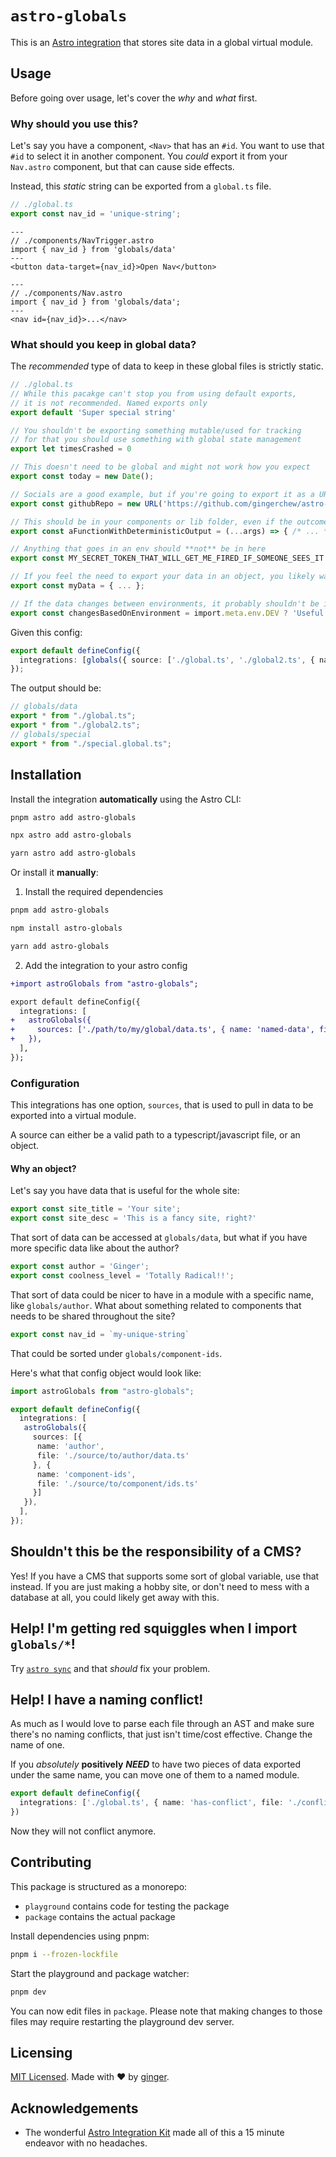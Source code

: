 # `astro-globals`

This is an [Astro integration](https://docs.astro.build/en/guides/integrations-guide/) that stores site data in a global virtual module.

## Usage

Before going over usage, let's cover the *why* and *what* first.

### Why should you use this?

Let's say you have a component, `<Nav>` that has an `#id`. You want to use that `#id` to select it in another component. You _could_ export it from your `Nav.astro` component, but that can cause side effects.

Instead, this *static* string can be exported from a `global.ts` file.

```ts
// ./global.ts
export const nav_id = 'unique-string';
```

```astro
---
// ./components/NavTrigger.astro
import { nav_id } from 'globals/data'
---
<button data-target={nav_id}>Open Nav</button>
```

```astro
---
// ./components/Nav.astro
import { nav_id } from 'globals/data';
---
<nav id={nav_id}>...</nav>
```

### What should you keep in global data?

The *recommended* type of data to keep in these global files is strictly static.

```ts
// ./global.ts
// While this pacakge can't stop you from using default exports, 
// it is not recommended. Named exports only
export default 'Super special string'

// You shouldn't be exporting something mutable/used for tracking
// for that you should use something with global state management
export let timesCrashed = 0

// This doesn't need to be global and might not work how you expect
export const today = new Date();

// Socials are a good example, but if you're going to export it as a URL, you should add that to the name
export const githubRepo = new URL('https://github.com/gingerchew/astro-globals');

// This should be in your components or lib folder, even if the outcome will be the same for the same arguments
export const aFunctionWithDeterministicOutput = (...args) => { /* ... */ }

// Anything that goes in an env should **not** be in here
export const MY_SECRET_TOKEN_THAT_WILL_GET_ME_FIRED_IF_SOMEONE_SEES_IT = '...';

// If you feel the need to export your data in an object, you likely want to use the object config type instead
export const myData = { ... };

// If the data changes between environments, it probably shouldn't be in a global virtual module
export const changesBasedOnEnvironment = import.meta.env.DEV ? 'Useful debugging data' : '';
```

Given this config:

```ts
export default defineConfig({
  integrations: [globals({ source: ['./global.ts', './global2.ts', { name: 'special', file: './special.global.ts' }]})]
});
```

The output should be:

```ts
// globals/data
export * from "./global.ts";
export * from "./global2.ts";
// globals/special
export * from "./special.global.ts";
```

## Installation

Install the integration **automatically** using the Astro CLI:

```bash
pnpm astro add astro-globals
```

```bash
npx astro add astro-globals
```

```bash
yarn astro add astro-globals
```

Or install it **manually**:

1. Install the required dependencies

```bash
pnpm add astro-globals
```

```bash
npm install astro-globals
```

```bash
yarn add astro-globals
```

2. Add the integration to your astro config

```diff
+import astroGlobals from "astro-globals";

export default defineConfig({
  integrations: [
+   astroGlobals({
+     sources: ['./path/to/my/global/data.ts', { name: 'named-data', file: './path/to/my/other/named-data.ts' }]
+   }),
  ],
});
```

### Configuration

This integrations has one option, `sources`, that is used to pull in data to be exported into a virtual module.

A source can either be a valid path to a typescript/javascript file, or an object.

#### Why an object?

Let's say you have data that is useful for the whole site:

```ts
export const site_title = 'Your site';
export const site_desc = 'This is a fancy site, right?'
```

That sort of data can be accessed at `globals/data`, but what if you have more specific data like about the author?

```ts
export const author = 'Ginger';
export const coolness_level = 'Totally Radical!!';
```

That sort of data could be nicer to have in a module with a specific name, like `globals/author`. What about something related to components that needs to be shared throughout the site?

```ts
export const nav_id = `my-unique-string`
```

That could be sorted under `globals/component-ids`.

Here's what that config object would look like:

```ts
import astroGlobals from "astro-globals";

export default defineConfig({
  integrations: [
   astroGlobals({
     sources: [{
      name: 'author',
      file: './source/to/author/data.ts'
     }, {
      name: 'component-ids',
      file: './source/to/component/ids.ts'
     }]
   }),
  ],
});
```

## Shouldn't this be the responsibility of a CMS?

Yes! If you have a CMS that supports some sort of global variable, use that instead. If you are just making a hobby site, or don't need to mess with a database at all, you could likely get away with this.

## Help! I'm getting red squiggles when I import `globals/*`!

Try [`astro sync`](https://docs.astro.build/en/reference/cli-reference/#astro-sync) and that *should* fix your problem.

## Help! I have a naming conflict!

As much as I would love to parse each file through an AST and make sure there's no naming conflicts, that just isn't time/cost effective. Change the name of one.

If you *absolutely* __positively__ ***NEED*** to have two pieces of data exported under the same name, you can move one of them to a named module.

```ts
export default defineConfig({
  integrations: ['./global.ts', { name: 'has-conflict', file: './conflict.ts' }]
})
```

Now they will not conflict anymore.


## Contributing

This package is structured as a monorepo:

- `playground` contains code for testing the package
- `package` contains the actual package

Install dependencies using pnpm: 

```bash
pnpm i --frozen-lockfile
```

Start the playground and package watcher:

```bash
pnpm dev
```

You can now edit files in `package`. Please note that making changes to those files may require restarting the playground dev server.

## Licensing

[MIT Licensed](https://github.com/gingerchew/astro-globals/blob/main/LICENSE). Made with ❤️ by [ginger](https://github.com/gingerchew).

## Acknowledgements

- The wonderful [Astro Integration Kit](https://astro-integration-kit.netlify.app/) made all of this a 15 minute endeavor with no headaches.
